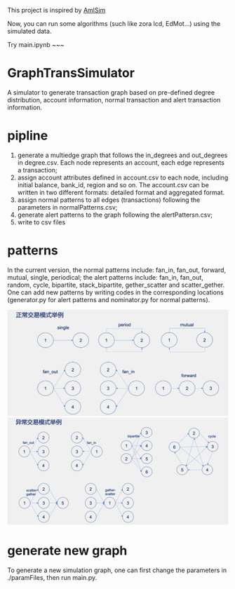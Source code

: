 This project is inspired by [AmlSim](https://github.com/IBM/AMLSim)

Now, you can run some algorithms (such like zora lcd, EdMot...) using the simulated data. 

Try main.ipynb ~~~

# GraphTransSimulator
A simulator to generate transaction graph based on pre-defined degree distribution, account information, normal transaction and alert transaction information.


# pipline
1. generate a multiedge graph that follows the in\_degrees and out\_degrees in degree.csv. Each node represents an account, each edge represents a transaction;
2. assign account attributes defined in account.csv to each node, including initial balance, bank_id, region and so on. The account.csv can be written in two different formats: detailed format and aggregated format.
3. assign normal patterns to all edges (transactions) following the parameters in normalPatterns.csv;
4. generate alert patterns to the graph following the alertPattersn.csv;
5. write to csv files

# patterns
In the current version, the normal patterns include: fan\_in, fan\_out, forward, mutual, single, periodical; the alert patterns include: fan\_in, fan_out, random, cycle, bipartite, stack\_bipartite, gether_scatter and scatter\_gether.
One can add new patterns by writing codes in the corresponding locations (generator.py for alert patterns and nominator.py for normal patterns).

![image](https://github.com/blackbean001/GraphTranSimulator/blob/main/pics/normalPatterns.png)
![image](https://github.com/blackbean001/GraphTranSimulator/blob/main/pics/alertPatterns.png)

# generate new graph
To generate a new simulation graph, one can first change the parameters in ./paramFiles, then run main.py.
